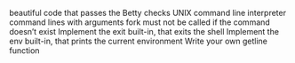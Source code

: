 beautiful code that passes the Betty checks
UNIX command line interpreter
command lines with arguments
fork must not be called if the command doesn’t exist
Implement the exit built-in, that exits the shell
Implement the env built-in, that prints the current environment
Write your own getline function

